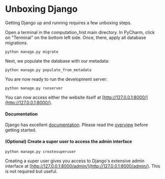 # Unboxing Django

Getting Django up and running requires a few unboxing steps.

Open a terminal in the computation_hist main directory. In PyCharm, click on
"Terminal" on the bottom left side. Once, there, apply all database migrations.

```
python manage.py migrate
```

Next, we populate the database with our metadata:

```
python manage.py populate_from_metadata
```

You are now ready to run the development server:

```
python manage.py runserver
```

You can now access either the website itself at [http://127.0.0.1:8000/](http://127.0.0.1:8000/).


#### Documentation

Django has excellent [documentation](https://docs.djangoproject.com/en/2.1/). Please 
read the [overview](https://docs.djangoproject.com/en/2.1/intro/overview/) before 
getting started.


#### (Optional) Create a super user to access the admin interface
```
python manage.py createsuperuser
```
Creating a super user gives you access to Django's extensive admin interface at 
[http://127.0.0.1:8000/admin/](http://127.0.0.1:8000/admin/).
This is not required but useful.
